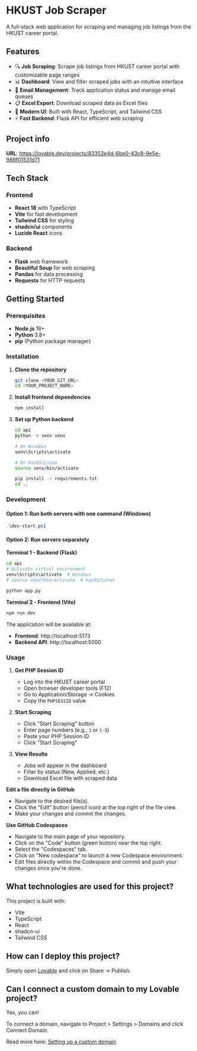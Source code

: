 # HKUST Job Scraper

A full-stack web application for scraping and managing job listings from the HKUST career portal.

## Features

- 🔍 **Job Scraping**: Scrape job listings from HKUST career portal with customizable page ranges
- 📊 **Dashboard**: View and filter scraped jobs with an intuitive interface
- 📧 **Email Management**: Track application status and manage email queues
- 📋 **Excel Export**: Download scraped data as Excel files
- 🎨 **Modern UI**: Built with React, TypeScript, and Tailwind CSS
- ⚡ **Fast Backend**: Flask API for efficient web scraping

## Project info

**URL**: https://lovable.dev/projects/83352e4d-6be0-43c8-9e5e-988f01531d71

## Tech Stack

### Frontend
- **React 18** with TypeScript
- **Vite** for fast development
- **Tailwind CSS** for styling
- **shadcn/ui** components
- **Lucide React** icons

### Backend
- **Flask** web framework
- **Beautiful Soup** for web scraping
- **Pandas** for data processing
- **Requests** for HTTP requests

## Getting Started

### Prerequisites

- **Node.js** 18+ 
- **Python** 3.8+
- **pip** (Python package manager)

### Installation

1. **Clone the repository**
   ```bash
   git clone <YOUR_GIT_URL>
   cd <YOUR_PROJECT_NAME>
   ```

2. **Install frontend dependencies**
   ```bash
   npm install
   ```

3. **Set up Python backend**
   ```bash
   cd api
   python -m venv venv
   
   # On Windows
   venv\Scripts\activate
   
   # On macOS/Linux
   source venv/bin/activate
   
   pip install -r requirements.txt
   cd ..
   ```

### Development

#### Option 1: Run both servers with one command (Windows)
```powershell
.\dev-start.ps1
```

#### Option 2: Run servers separately

**Terminal 1 - Backend (Flask)**
```bash
cd api
# Activate virtual environment
venv\Scripts\activate  # Windows
# source venv/bin/activate  # macOS/Linux

python app.py
```

**Terminal 2 - Frontend (Vite)**
```bash
npm run dev
```

The application will be available at:
- **Frontend**: http://localhost:5173
- **Backend API**: http://localhost:5000

### Usage

1. **Get PHP Session ID**
   - Log into the HKUST career portal
   - Open browser developer tools (F12)
   - Go to Application/Storage → Cookies
   - Copy the `PHPSESSID` value

2. **Start Scraping**
   - Click "Start Scraping" button
   - Enter page numbers (e.g., `1` or `1-5`)
   - Paste your PHP Session ID
   - Click "Start Scraping"

3. **View Results**
   - Jobs will appear in the dashboard
   - Filter by status (New, Applied, etc.)
   - Download Excel file with scraped data

**Edit a file directly in GitHub**

- Navigate to the desired file(s).
- Click the "Edit" button (pencil icon) at the top right of the file view.
- Make your changes and commit the changes.

**Use GitHub Codespaces**

- Navigate to the main page of your repository.
- Click on the "Code" button (green button) near the top right.
- Select the "Codespaces" tab.
- Click on "New codespace" to launch a new Codespace environment.
- Edit files directly within the Codespace and commit and push your changes once you're done.

## What technologies are used for this project?

This project is built with:

- Vite
- TypeScript
- React
- shadcn-ui
- Tailwind CSS

## How can I deploy this project?

Simply open [Lovable](https://lovable.dev/projects/83352e4d-6be0-43c8-9e5e-988f01531d71) and click on Share -> Publish.

## Can I connect a custom domain to my Lovable project?

Yes, you can!

To connect a domain, navigate to Project > Settings > Domains and click Connect Domain.

Read more here: [Setting up a custom domain](https://docs.lovable.dev/features/custom-domain#custom-domain)
